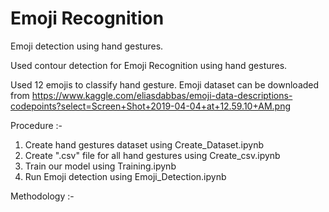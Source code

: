 # Emoji Recognition
Emoji detection using hand gestures.

Used contour detection for Emoji Recognition using hand gestures.

Used 12 emojis to classify hand gesture.
Emoji dataset can be downloaded from https://www.kaggle.com/eliasdabbas/emoji-data-descriptions-codepoints?select=Screen+Shot+2019-04-04+at+12.59.10+AM.png

Procedure :-
1. Create hand gestures dataset using Create_Dataset.ipynb
2. Create ".csv" file for all hand gestures using Create_csv.ipynb
3. Train our model using Training.ipynb
4. Run Emoji detection using Emoji_Detection.ipynb

Methodology :-
